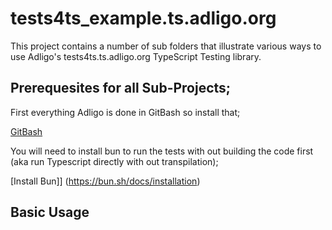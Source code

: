 # tests4ts_example.ts.adligo.org
This project contains a number of sub folders that illustrate various ways to use Adligo's tests4ts.ts.adligo.org TypeScript Testing library.

## Prerequesites for all Sub-Projects;

First everything Adligo is done in GitBash so install that;

[GitBash](https://git-scm.com/downloads)

You will need to install bun to run the tests with out building the code first (aka run Typescript directly with out transpilation);

[Install Bun]] (https://bun.sh/docs/installation)


## Basic Usage

[](./basic/README.md)